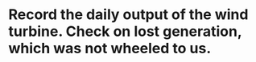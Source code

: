 # Record the daily output of the wind turbine. Check on lost generation, which was not wheeled to us. 
